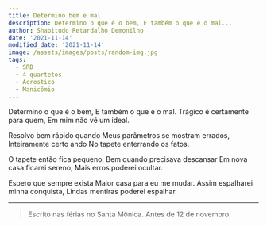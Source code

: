 ```yaml
---
title: Determino bem e mal
description: Determino o que é o bem, E também o que é o mal...
author: Shabitudo Retardalho Demonilho
date: '2021-11-14'
modified_date: '2021-11-14'
image: /assets/images/posts/random-img.jpg
tags:
  - SRD
  - 4 quartetos
  - Acrostico
  - Manicômio
---   
```


Determino o que é o bem,
E também o que é o mal.
Trágico é certamente para quem,
Em mim não vê um ideal.

Resolvo bem rápido quando
Meus parâmetros se mostram errados,
Inteiramente certo ando
No tapete enterrando os fatos.

O tapete então fica pequeno,
Bem quando precisava descansar
Em nova casa ficarei sereno,
Mais erros poderei ocultar.

Espero que sempre exista
Maior casa para eu me mudar.
Assim espalharei minha conquista,
Lindas mentiras poderei espalhar.
______

> Escrito nas férias no Santa Mônica. Antes de 12 de novembro.  
